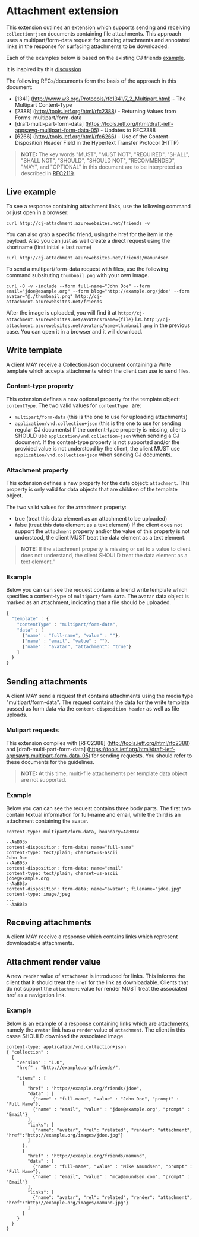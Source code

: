# Attachment extension
This extension outlines an extension which supports sending and receiving `collection+json` documents  containing file attachments. This approach uses a multipart/form-data request for sending attachments and annotated links in the response for surfacing attachments to be downloaded.

Each of the examples below is based on the existing CJ friends [example](http://amundsen.com/media-types/collection/examples/).

It is inspired by this [discussion](https://groups.google.com/forum/#!topic/collectionjson/pzdkNGx-aPE)

The following RFCs/documents form the basis of the approach in this document:

* [1341] (http://www.w3.org/Protocols/rfc1341/7_2_Multipart.html) - The Multipart Content-Type
* [2388] (http://tools.ietf.org/html/rfc2388) - Returning Values from Forms:  multipart/form-data
* [draft-multi-part-form-data] (https://tools.ietf.org/html/draft-ietf-appsawg-multipart-form-data-05) - Updates to RFC2388
* [6266] (http://tools.ietf.org/html/rfc6266) - Use of the Content-Disposition Header Field in the Hypertext Transfer Protocol (HTTP)

> __NOTE:__
> The key words "MUST", "MUST NOT", "REQUIRED", "SHALL", "SHALL NOT", "SHOULD", "SHOULD NOT", "RECOMMENDED", "MAY", and "OPTIONAL" in this document are to be interpreted as described in [RFC2119](http://tools.ietf.org/html/rfc2119).


## Live example
To see a response containing attachment links, use the following command or just open in a browser: 

```text
curl http://cj-attachment.azurewebsites.net/friends -v
```

You can also grab a specific friend, using the href for the item in the payload. Also you can just as well create a direct request using the shortname (first initial + last name)

```test
curl http://cj-attachment.azurewebsites.net/friends/mamundsen
```

To send a multipart/form-data request with files, use the following command subsituting `thumbnail.png` with your own image.

```text
curl -0 -v -include --form full-name="John Doe" --form email="jdoe@example.org" --form blog="http://example.org/jdoe" --form avatar="@./thumbnail.png" http://cj-attachment.azurewebsites.net/friends
```

After the image is uploaded, you will find it at `http://cj-attachment.azurewebsites.net/avatars?name={file}` i.e. `http://cj-attachment.azurewebsites.net/avatars/name=thumbnail.png` in the previous case. You can open it in a browser and it will download.

## Write template
A client MAY receive a CollectionJson document containing a Write template which accepts attachments which the client can use to send files. 

### Content-type property
This extension defines a new optional property for the template object: `contentType`. The two valid values for `contentType ` are:

* `multipart/form-data` (this is the one to use for uploading attachments)
* `application/vnd.collection+json` (this is the one to use for sending regular CJ documents) If the content-type property is missing, clients SHOULD use `application/vnd.collection+json` when sending a CJ document. If the content-type property is not supported and/or the provided value is not understood by the client, the client MUST use `application/vnd.collection+json` when sending CJ documents.

### Attachment property
This extension defines a new property for the data object: `attachment`. This property is only valid for data objects that are children of the template object. 

The two valid values for the `attachment` property:

* true (treat this data element as an attachment to be uploaded)
* false (treat this data element as a text element) If the client does not support the `attachment` property and/or the value of this property is not understood, the client MUST treat the data element as a text element.

> __NOTE:__
> If the attachment property is missing or set to a value to client does not understand, the client SHOULD treat the data element as a text element."

### Example
Below you can can see the request contains a friend write template which specifies a content-type of `multipart/form-data`. The `avatar` data object is marked as an attachment, indicating that a file should be uploaded.

```javascript
{
  "template" : {
    "contentType" : "multipart/form-data",
    "data" : [
      {"name" : "full-name", "value" : ""},
      {"name" : "email", "value" : ""},
      {"name" : "avatar", "attachment": "true"}
    ]
  }
}
```
## Sending attachments
A client MAY send a request that contains attachments using the media type "multipart/form-data". The request contains the data for the write template passed as form data via the `content-disposition header` as well as file uploads.

### Mulipart requests
This extension compiles with [RFC2388] (http://tools.ietf.org/html/rfc2388) and [draft-multi-part-form-data] (https://tools.ietf.org/html/draft-ietf-appsawg-multipart-form-data-05) for sending requests. You should refer to these documents for the guidelines. 

> __NOTE:__
> At this time, multi-file attachements per template data object are not supported.

### Example
Below you can can see the request contains three body parts. The first two contain textual information for full-name and email, while the third is an attachment containing the avatar.  
```
content-type: multipart/form-data, boundary=AaB03x

--AaB03x
content-disposition: form-data; name="full-name"
content-type: text/plain; charset=us-ascii
John Doe
--AaB03x
content-disposition: form-data; name="email"
content-type: text/plain; charset=us-ascii
jdoe@example.org
--AaB03x
content-disposition: form-data; name="avatar"; filename="jdoe.jpg"
content-type: image/jpeg
...
--AaB03x
```
## Receving attachments
A client MAY receive a response which contains links which represent downloadable attachments.

## Attachment render value
A new `render` value of `attachment` is introduced for links. This informs the client that it should treat the `href` for the link as downloadable.  Clients that do not support the `attachment` value for render MUST treat the associated href as a navigation link.

### Example
Below is an example of a response containing links which are attachments, namely the `avatar` link has a `render` value of `attachment`. The client in this casse SHOULD download the associated image.

```
content-type: application/vnd.collection+json
{ "collection" :
  {
    "version" : "1.0",
    "href" : "http://example.org/friends/",
    
    "items" : [
      {
        "href" : "http://example.org/friends/jdoe",
        "data" : [
          {"name" : "full-name", "value" : "John Doe", "prompt" : "Full Name"},
          {"name" : "email", "value" : "jdoe@example.org", "prompt" : "Email"}
        ],
        "links": [
          {"name": "avatar", "rel": "related", "render": "attachment", "href":"http://example.org/images/jdoe.jpg"}
        ]
      },
      {
        "href" : "http://example.org/friends/mamund",
        "data" : [
          {"name" : "full-name", "value" : "Mike Amundsen", "prompt" : "Full Name"},
          {"name" : "email", "value" : "mca@amundsen.com", "prompt" : "Email"}
        ],
        "links": [
          {"name": "avatar", "rel": "related", "render": "attachment", "href":"http://example.org/images/mamund.jpg"}
        ]
      }
    }
  }
}
```

